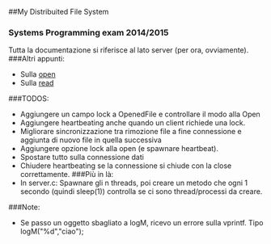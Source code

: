 ##My Distribuited File System
### Systems Programming exam 2014/2015

Tutta la documentazione si riferisce al lato server (per ora, ovviamente).
###Altri appunti:
* Sulla [open](OPE.md)
* Sulla [read](READ.md)

###TODOS:
* Aggiungere un campo lock a OpenedFile e controllare il modo alla Open
* Aggiungere heartbeating anche quando un client richiede una lock.
* Migliorare sincronizzazione tra rimozione file a fine connessione e aggiunta di nuovo file in quella successiva
* Aggiungere opzione lock alla open (e spawnare heartbeat).
* Spostare tutto sulla connessione dati
* Chiudere heartbeating se la connessione si chiude con la close correttamente.
###Più in là:
* In server.c: Spawnare gli n threads, poi creare un metodo che ogni 1 secondo (quindi sleep(1)) controlla se ci sono thread/processi da creare.

###Note:
* Se passo un oggetto sbagliato a logM, ricevo un errore sulla vprintf. Tipo logM("%d","ciao");

